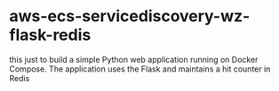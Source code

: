 # aws-ecs-servicediscovery-wz-flask-redis
this just to build a simple Python web application running on Docker Compose. The application uses the Flask and maintains a hit counter in Redis
